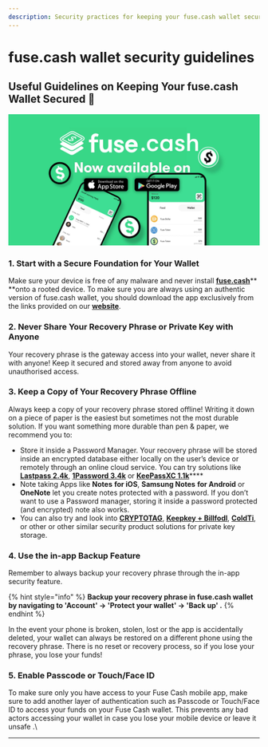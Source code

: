 ```yaml
---
description: Security practices for keeping your fuse.cash wallet secured
---
```


# fuse.cash wallet security guidelines

## Useful Guidelines on Keeping Your fuse.cash Wallet Secured 🔐

![](../../.gitbook/assets/fuse-cash-card-image-1200x628-.png)

###  **1. Start with a Secure Foundation for Your Wallet**

Make sure your device is free of any malware and never install [**fuse.cash**](https://fuse.cash)** **onto a rooted device. To make sure you are always using an authentic version of fuse.cash wallet, you should download the app exclusively from the links provided on our [**website**](https://fuse.cash).

### **2. Never Share Your Recovery Phrase or Private Key with Anyone**

Your recovery phrase is the gateway access into your wallet, never share it with anyone! Keep it secured and stored away from anyone to avoid unauthorised access. 

### **3. Keep a Copy of Your Recovery Phrase Offline**

Always keep a copy of your recovery phrase stored offline! Writing it down on a piece of paper is the easiest but sometimes not the most durable solution. If you want something more durable than pen & paper, we recommend you to:

* Store it inside a Password Manager. Your recovery phrase will be stored inside an encrypted database either locally on the user’s device or remotely through an online cloud service. You can try solutions like [**Lastpass 2.4k**](https://lastpass.com), [**1Password 3.4k**](https://1password.com) or [**KeePassXC 1.1k**](https://keepassxc.org)****
* Note taking Apps like **Notes** **for iOS**, **Samsung Notes** **for Android** or **OneNote** let you create notes protected with a password. If you don’t want to use a Password manager, storing it inside a password protected (and encrypted) note also works.
* You can also try and look into [**CRYPTOTAG**](https://cryptotag.io), [**Keepkey + Billfodl**](https://privacypros.io/keepkey/buy/), [**ColdTi**](https://coldti.com), or other or other similar security product solutions for private key storage.

### **4. Use the in-app Backup Feature**

Remember to always backup your recovery phrase through the in-app security feature. 

{% hint style="info" %}
**Backup your recovery phrase in fuse.cash wallet by navigating to 'Account' -> 'Protect your wallet' -> 'Back up' .**
{% endhint %}

In the event your phone is broken, stolen, lost or the app is accidentally deleted, your wallet can always be restored on a different phone using the recovery phrase. There is no reset or recovery process, so if you lose your phrase, you lose your funds!

### **5. Enable Passcode or Touch/Face ID**

To make sure only you have access to your Fuse Cash mobile app, make sure to add another layer of authentication such as Passcode or Touch/Face ID to access your funds on your Fuse Cash wallet. This prevents any bad actors accessing your wallet in case you lose your mobile device or leave it unsafe .\
****

